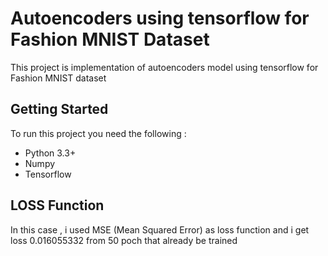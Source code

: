 # Autoencoders using tensorflow for Fashion MNIST Dataset

This project is implementation of autoencoders model using tensorflow for Fashion MNIST dataset

## Getting Started

To run this project you need the following : 
* Python 3.3+
* Numpy
* Tensorflow

## LOSS Function

In this case , i used MSE (Mean Squared Error) as loss function and i get loss 0.016055332 from 50 poch that already be trained 
